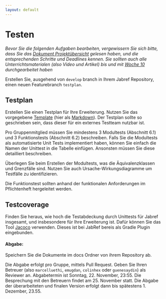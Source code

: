 ```yaml
---
layout: default
---
```

# Testen

*Bevor Sie die folgenden Aufgaben bearbeiten, vergewissern Sie sich bitte, dass Sie das [Dokument Projektübersicht](../project-summary.html) gelesen haben, und die entsprechenden Schritte und Deadlines kennen.
Sie sollten auch alle Unterrichtsmaterialen (also Video und Artikel) bis und mit [Woche 10](../../week10/guide.html) durchgearbeitet haben*

Erstellen Sie, ausgehend von ```develop``` branch in Ihrem Jabref Repository, einen neuen Featurebranch ```testplan```.


## Testplan

Erstellen Sie einen Testplan für Ihre Erweiterung. Nutzen Sie das vorgegebene [Template](https://unibas-marcelluethi.github.io/software-engineering/project/templates/testplan.html) (hier als [Markdown](https://github.com/unibas-marcelluethi/software-engineering/tree/master/docs/project/templates/testplan.md)).
Der Testplan sollte so geschrieben sein, dass dieser für ein externes Testteam nutzbar ist.

Pro Gruppenmitglied müssen Sie mindestens 3 Modultests (Abschnitt 6.1) und 3 Funktionstests (Abschnitt 6.2) beschreiben. Falls Sie die Modultests als automatisierte Unit Tests implementiert haben, können Sie einfach die Namen der Unittest in die Tabelle einfügen. Ansonsten müssen Sie diese detailliert beschreiben.

Überlegen Sie beim Erstellen der Modultests, was die Äquivalenzklassen und Grenzfälle sind. Nutzen Sie auch Ursache-Wirkungsdiagramme um Testfälle zu identifizieren.

Die Funktionstest sollten anhand der funktionalen Anforderungen im Pflichtenheft hergeleitet werden.




## Testcoverage

Finden Sie heraus, wie hoch die Testabdeckung durch Unittests für Jabref insgesamt, und insbesondere für Ihre Erweiterung ist. Dafür können Sie das Tool [Jacoco](https://www.jacoco.org/jacoco/) verwenden. Dieses ist bei JabRef bereis als Gradle Plugin eingebunden.

#### Abgabe:

Speichern Sie die Dokumente im docs Ordner von ihrem Repository ab.

Die Abgabe erfolgt pro Gruppe, mittels Pull Request. Geben Sie Ihren Betreuer (also ```marcelluethi```, ```emugdan```, ```colinhex``` oder ```guenesaydin```) als Reviewer an. Abgabetermin ist Sonntag, 22. November, 23:55. Die Besprechung mit den Betreuern findet am 25. November statt. Die Abgabe der überarbeiteten und finalen Version erfolgt dann bis spätestens 1. Dezember, 23.55.